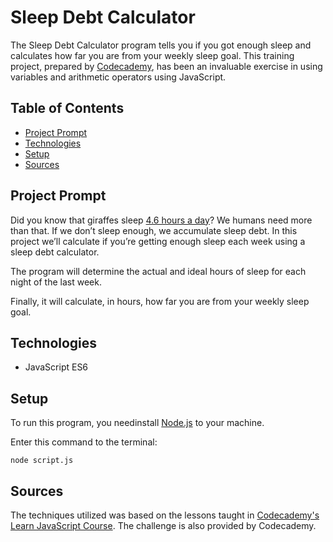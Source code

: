 # **Sleep Debt Calculator**

The Sleep Debt Calculator program tells you if you got enough sleep and calculates how far you are from your weekly sleep goal. This training project, prepared by [Codecademy](https://www.codecademy.com/learn/introduction-to-javascript), has been an invaluable exercise in using variables and arithmetic operators using JavaScript.

## Table of Contents

- [Project Prompt](#project-prompt)
- [Technologies](#technologies)
- [Setup](#setup)
- [Sources](#sources)

## Project Prompt

Did you know that giraffes sleep [4.6 hours a day](https://en.wikipedia.org/wiki/Giraffe#Legs,_locomotion_and_posture)? We humans need more than that. If we don’t sleep enough, we accumulate sleep debt. In this project we’ll calculate if you’re getting enough sleep each week using a sleep debt calculator.

The program will determine the actual and ideal hours of sleep for each night of the last week.

Finally, it will calculate, in hours, how far you are from your weekly sleep goal.

## Technologies

- JavaScript ES6

## Setup

To run this program, you needinstall [Node.js](https://nodejs.org/en/download/) to your machine.

Enter this command to the terminal:

```git
node script.js
```

## Sources

The techniques utilized was based on the lessons taught in [Codecademy's Learn JavaScript Course](https://www.codecademy.com/learn/introduction-to-javascript). The challenge is also provided by Codecademy.
